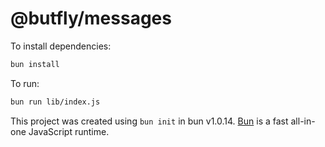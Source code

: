 # @butfly/messages

To install dependencies:

```bash
bun install
```

To run:

```bash
bun run lib/index.js
```

This project was created using `bun init` in bun v1.0.14. [Bun](https://bun.sh) is a fast all-in-one JavaScript runtime.
